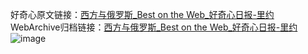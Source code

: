 好奇心原文链接：[西方与俄罗斯_Best on the Web_好奇心日报-里约](https://www.qdaily.com/articles/1763.html)
WebArchive归档链接：[西方与俄罗斯_Best on the Web_好奇心日报-里约](http://web.archive.org/web/20190623150028/https://www.qdaily.com/articles/1763.html)
![image](http://ww3.sinaimg.cn/large/007d5XDply1g3v4lvds6nj30u01vhtt4)